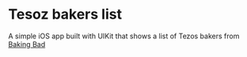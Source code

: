 # Tesoz bakers list

A simple iOS app built with UIKit that shows a list of Tezos bakers from [Baking Bad](https://baking-bad.org)

